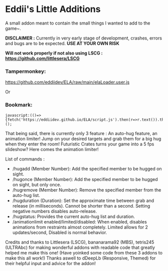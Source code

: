# Eddii's Little Additions

A small addon meant to contain the small things I wanted to add to the game~.

**DISCLAIMER :** Currently in very early stage of development, crashes, errors and bugs are to be expected. **USE AT YOUR OWN RISK**

**Will not work properly if not also using LSCG : https://github.com/littlesera/LSCG**

### Tampermonkey:
https://github.com/eddiidev/ELA/raw/main/elaLoader.user.js

Or

### Bookmark: 
```
javascript:(()=>{fetch('https://eddiidev.github.io/ELA/script.js').then(r=>r.text()).then(r=>eval(r));})();
```

That being said, there is currently only 3 feature : An auto-hug feature, an animation limiter!
Jump on your desired targets and grab them for a big hug when they enter the room!
Futuristic Crates turns your game into a 5 fps slideshow? Here comes the animation limiter!

List of commands :
* /hugadd (Member Number): Add the specified member to be hugged on sight.
* /hugonce (Member Number): Add the specified member to be hugged on sight, but only once.
* /hugremove (Member Number): Remove the specified member from the auto-hug list.
* /hugduration (Duration): Set the approximate time between grab and release (in milliseconds). Cannot be shorter than a second. Setting negative numbers disables auto-release.
* /hugstatus: Provides the current auto-hug list and duration.
* /animationlimit enabled/limited/disabled: When enabled, disables animations from restraints almost completely. Limited allows for 2 updates/second, Disabled is normal behavior.

Credits and thanks to Littlesera (LSCG), bananarama92 (MBS), tetris245 (ULTRAbc) for making wonderful addons with readable code that greatly helped me make this one! (Have yoinked some code from these 3 addons to make this all work!) 
Thanks aswell to dDeepLb (Responsive, Themed) for their helpful input and advice for the addon!
  
